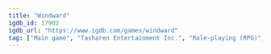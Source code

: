 ```yaml
---
title: "Windward"
igdb_id: 17902
igdb_url: "https://www.igdb.com/games/windward"
tag: ["Main game", "Tasharen Entertainment Inc.", "Role-playing (RPG)", "Adventure", "Indie", "Single player", "Multiplayer", "Co-operative", "Massively Multiplayer Online (MMO)", "Bird view / Isometric", "Action", "Sandbox"]
---
```

